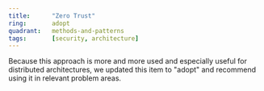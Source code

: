 ```yaml
---
title:      "Zero Trust"
ring:       adopt
quadrant:   methods-and-patterns
tags:       [security, architecture]
---
```


Because this approach is more and more used and especially useful for distributed architectures, we updated this item to "adopt" and recommend using it in relevant problem areas.